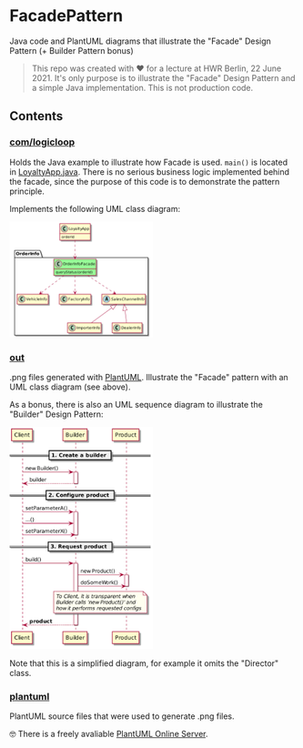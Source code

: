 # FacadePattern
Java code and PlantUML diagrams that illustrate the "Facade" Design Pattern (+ Builder Pattern bonus)

> This repo was created with :heart: for a lecture at HWR Berlin, 22 June 2021.
> It's only purpose is to illustrate the "Facade" Design Pattern and a simple Java implementation.
> This is not production code.

## Contents
### [com/logicloop](com/logicloop/)
Holds the Java example to illustrate how Facade is used. `main()` is located in [LoyaltyApp.java](com/logicloop/LoyaltyApp/LoyaltyApp.java).
There is no serious business logic implemented behind the facade, since the purpose of this code is to demonstrate the pattern principle.

Implements the following UML class diagram:

<img src="out/facade/facade_solution.png" width="50%">

### [out](out/)
.png files generated with [PlantUML](https://plantuml.com/). Illustrate the "Facade" pattern with an UML class diagram (see above).

As a bonus, there is also an UML sequence diagram to illustrate the "Builder" Design Pattern:

<img src="out/builder/builder_generic.png" width="50%">

Note that this is a simplified diagram, for example it omits the "Director" class.

### [plantuml](plantuml/)
PlantUML source files that were used to generate .png files.

🤓 There is a freely avaliable [PlantUML Online Server](http://www.plantuml.com/plantuml/uml/).
